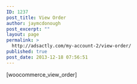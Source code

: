 ```yaml
---
ID: 1237
post_title: View Order
author: jaymcdonough
post_excerpt: ""
layout: page
permalink: >
  http://adsactly.com/my-account-2/view-order/
published: true
post_date: 2013-12-18 07:56:51
---
```

[woocommerce_view_order]